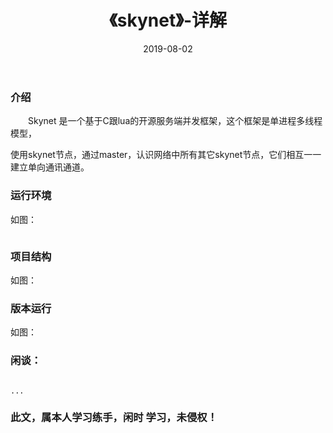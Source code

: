 ﻿---
layout: post
title:  《skynet》-详解
date: 2019-08-02
tags: skynet
---

        
### 介绍


&emsp;&emsp;Skynet 是一个基于C跟lua的开源服务端并发框架，这个框架是单进程多线程模型，

使用skynet节点，通过master，认识网络中所有其它skynet节点，它们相互一一建立单向通讯通道。


### 运行环境
如图：


```

``` 

### 项目结构

如图：



### 版本运行

如图：



### 闲谈： 

```

...

```


### 此文，属本人学习练手，闲时 学习，未侵权！